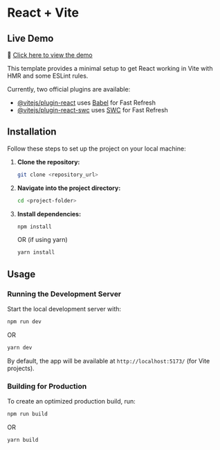 # React + Vite

## Live Demo  
🔗 [Click here to view the demo]([https://super-parfait-b1cee2.netlify.app/])


This template provides a minimal setup to get React working in Vite with HMR and some ESLint rules.

Currently, two official plugins are available:

- [@vitejs/plugin-react](https://github.com/vitejs/vite-plugin-react/blob/main/packages/plugin-react/README.md) uses [Babel](https://babeljs.io/) for Fast Refresh
- [@vitejs/plugin-react-swc](https://github.com/vitejs/vite-plugin-react-swc) uses [SWC](https://swc.rs/) for Fast Refresh

## Installation

Follow these steps to set up the project on your local machine:

1. **Clone the repository:**
   ```sh
   git clone <repository_url>
   ```
2. **Navigate into the project directory:**
   ```sh
   cd <project-folder>
   ```
3. **Install dependencies:**
   ```sh
   npm install
   ```
   OR (if using yarn)
   ```sh
   yarn install
   ```

## Usage

### Running the Development Server
Start the local development server with:
```sh
npm run dev
```
OR
```sh
yarn dev
```

By default, the app will be available at `http://localhost:5173/` (for Vite projects).

### Building for Production
To create an optimized production build, run:
```sh
npm run build
```
OR
```sh
yarn build
```
